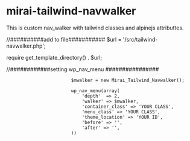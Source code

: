 # mirai-tailwind-navwalker
This is custom nav_walker with tailwind classes and alpinejs attributtes.




//##########add to file###########
$url = '/src/tailwind-navwalker.php';
   
require get_template_directory() . $url;

//############setting wp_nav_menu ################
     
                            $mwalker = new Mirai_Tailwind_Navwalker();

                            wp_nav_menu(array(             
                                'depth'	 => 2,
                                'walker' => $mwalker,
                                'container_class' => 'YOUR CLASS',
                                'menu_class' => 'YOUR CLASS',
                                'theme_location' => 'YOUR ID',
                                'before' => '',
                                'after' => '',
                            ))
                   
